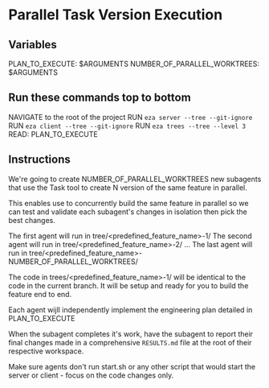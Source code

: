 # Parallel Task Version Execution

## Variables
PLAN_TO_EXECUTE: $ARGUMENTS
NUMBER_OF_PARALLEL_WORKTREES: $ARGUMENTS

## Run these commands top to bottom
NAVIGATE to the root of the project
RUN `eza server --tree --git-ignore`
RUN `eza client --tree --git-ignore`
RUN `eza trees --tree --level 3`
READ: PLAN_TO_EXECUTE

## Instructions

We're going to create NUMBER_OF_PARALLEL_WORKTREES new subagents that use the Task tool to create N version of the same feature in parallel.

This enables use to concurrently build the same feature in parallel so we can test and validate each subagent's changes in isolation then pick the best changes.

The first agent will run in tree/<predefined_feature_name>-1/
The second agent will run in tree/<predefined_feature_name>-2/
...
The last agent will run in tree/<predefined_feature_name>-NUMBER_OF_PARALLEL_WORKTREES/

The code in trees/<predefined_feature_name>-1/ will be identical to the code in the current branch. It will be setup and ready for you to build the feature end to end.

Each agent wijll independently implement the engineering plan detailed in PLAN_TO_EXECUTE

When the subagent completes it's work, have the subagent to report their final changes made in a comprehensive `RESULTS.md` file at the root of their respective workspace.

Make sure agents don't run start.sh or any other script that would start the server or client - focus on the code changes only.
